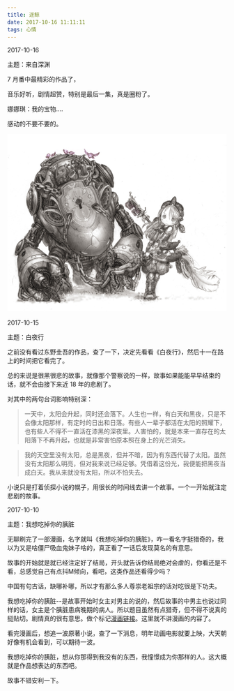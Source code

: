 ```yaml
---
title: 逐鲸
date: 2017-10-16 11:11:11
tags: 心情
---
```


2017-10-16

主题：来自深渊

7 月番中最精彩的作品了，

音乐好听，剧情超赞，特别是最后一集，真是圈粉了。

娜娜琪：我的宝物.... 

感动的不要不要的。

![来自深渊](/img/laizishenyuan.jpg)

<!--more-->
2017-10-15

主题：白夜行

之前没有看过东野圭吾的作品，查了一下，决定先看看《白夜行》，然后十一在路上的时间把它看完了。

总的来说是很黑很悲的故事，就像那个警察说的一样，故事如果能能早早结束的话，就不会由接下来近 18 年的悲剧了。

对其中的两句台词影响特别深：

> 一天中，太阳会升起，同时还会落下。人生也一样，有白天和黑夜，只是不会像太阳那样，有定时的日出和日落。有些人一辈子都活在太阳的照耀下，也有些人不得不一直活在漆黑的深夜里。人害怕的，就是本来一直存在的太阳落下不再升起，也就是非常害怕原本照在身上的光芒消失。


> 我的天空里没有太阳，总是黑夜，但并不暗，因为有东西代替了太阳。虽然没有太阳那么明亮，但对我来说已经足够。凭借着这份光，我便能把黑夜当成白天。我从来就没有太阳，所以不怕失去。

小说只是打着侦探小说的幌子，用很长的时间线去讲一个故事。一个一开始就注定悲剧的故事。

2017-10-10

主题：我想吃掉你的胰脏

无聊刷完了一部漫画，名字就叫《我想吃掉你的胰脏》，咋一看名字挺猎奇的，我以为又是啥僵尸吸血鬼妹子啥的，真正看了一话后发现莫名的有意思。


故事的开始就是就已经注定好了结局，开头就告诉你结局绝对会虐的，你看还是不看，总感觉自己有点抖M倾向，看吧，这类作品还看得少吗？

中国有句古话，缺哪补哪，所以才有那么多人尊崇老祖宗的话对吃很是下功夫。

我想吃掉你的胰脏--是故事开始时女主对男主的说的，然后故事的中男主也说过同样的话，女主是个胰脏患病晚期的病人。所以题目虽然有点猎奇，但不得不说真的挺贴切。剧情真的很有意思。做个标记[漫画链接](http://m.dmzj.com/info/39859.html)。这里就不讲漫画的内容了。

看完漫画后，想追一波原著小说，查了一下消息，明年动画电影就要上映，大天朝好像有机会看到，可以期待一波。

我想吃掉你的胰脏，想从你那得到我没有的东西，我憧憬成为你那样的人。这大概就是作品想表达的东西吧。

故事不错安利一下。




